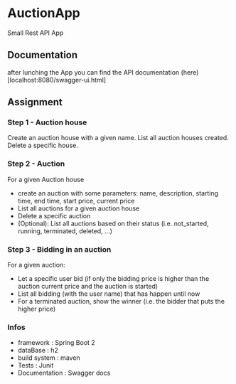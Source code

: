 # AuctionApp
Small Rest API App

## Documentation
after lunching the App you can find the API documentation (here) [localhost:8080/swagger-ui.html]

## Assignment
### Step 1 - Auction house
Create an auction house with a given name.
List all auction houses created.
Delete a specific house.
### Step 2 - Auction
For a given Auction house
- create an auction with some parameters: name, description, starting time, end time, start
price, current price
- List all auctions for a given auction house
- Delete a specific auction
- (Optional): List all auctions based on their status (i.e. not_started, running, terminated,
deleted, ...)
### Step 3 - Bidding in an auction
For a given auction:
- Let a specific user bid (if only the bidding price is higher than the auction current price and
the auction is started)
- List all bidding (with the user name) that has happen until now
- For a terminated auction, show the winner (i.e. the bidder that puts the higher price)
### Infos
- framework : Spring Boot 2
- dataBase : h2
- build system : maven
- Tests : Junit
- Documentation : Swagger docs